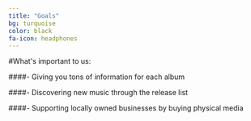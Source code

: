```yaml
---
title: "Goals"
bg: turquoise
color: black
fa-icon: headphones
---
```


#What's important to us:

####- Giving you tons of information for each album

####- Discovering new music through the release list

####- Supporting locally owned businesses by buying physical media

